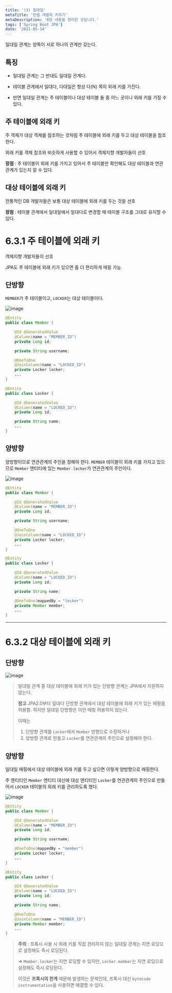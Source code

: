 ```yaml
---
title: '(3) 일대일'
metaTitle: '만렙 개발자 키우기'
metaDescription: '6장 내용을 정리한 곳입니다.'
tags: ['Spring Boot JPA']
date: '2021-05-14'
---
```


일대일 관계는 양쪽이 서로 하나의 관계만 갖는다.

## 특징

- 일대일 관계는 그 반대도 일대일 관계다.


- 테이블 관계에서 일대다, 다대일은 항상 다(N) 쪽이 외래 키를 가진다.


- 반면 일대일 관계는 주 테이블이나 대상 테이블 둘 중 어느 곳이나 외래 키를 가질 수 있다.


## 주 테이블에 외래 키

주 객체가 대상 객체를 참조하는 것처럼 주 테이블에 외래 키를 두고 대상 테이블을 참조한다.

외래 키를 객체 참조와 비슷하게 사용할 수 있어서 객체지향 개발자들이 선호

**장점** : 주 테이블이 외래 키를 가지고 있어서 주 테이블만 확인해도 대상 테이블과 연관관계가 있는지 알 수 있다.


## 대상 테이블에 외래 키

전통적인 DB 개발자들은 보통 대상 테이블에 외래 키를 두는 것을 선호

**장점** : 테이블 관계에서 일대일에서 일대다로 변경할 때 테이블 구조를 그대로 유지할 수 있다.


# 6.3.1 주 테이블에 외래 키

객체지향 개발자들이 선호

JPA도 주 테이블에 외래 키가 있으면 좀 더 편리하게 매핑 가능


## 단방향

`MEMBER`가 주 테이블이고, `LOCKER`는 대상 테이블이다.

![image](https://user-images.githubusercontent.com/51476083/118646351-0efcac00-b81b-11eb-953f-3f5280a53f26.png)


```java
@Entity
public class Member {

    @Id @GeneratedValue
    @Column(name = "MEMBER_ID")
    private Long id;

    private String username;

    @OneToOne
    @JoinColumn(name = "LOCKED_ID")
    private Locker locker;
    ...
}

@Entity
public class Locker {

    @Id @GeneratedValue
    @Column(name = "LOCKED_ID")
    private Long id;

    private String name;
    ...
}
```

## 양방향

양방향이므로 연관관계의 주인을 정해야 한다. `MEMBER` 테이블이 외래 키를 가지고 있으므로 `Member` 엔티티에 있는 `Member.locker`가 연관관계의 주인이다.


![image](https://user-images.githubusercontent.com/51476083/118646689-7d416e80-b81b-11eb-85fa-ff13fb49ffe3.png)


```java
@Entity
public class Member {

    @Id @GeneratedValue
    @Column(name = "MEMBER_ID")
    private Long id;

    private String username;

    @OneToOne
    @JoinColumn(name = "LOCKED_ID")
    private Locker locker;
    ...
}

@Entity
public class Locker {

    @Id @GeneratedValue
    @Column(name = "LOCKED_ID")
    private Long id;

    private String name;

    @OneToOne(mappedBy = "locker")
    private Member member;
    ...
}
```

<hr/>

# 6.3.2 대상 테이블에 외래 키

## 단방향

![image](https://user-images.githubusercontent.com/51476083/118647609-7d8e3980-b81c-11eb-8ebf-1d082e337852.png)

> 일대일 관계 중 대상 테이블에 외래 키가 있는 단방향 관계는 JPA에서 지원하지 않는다.
>
> **참고** JPA2.0부터 일대다 단방향 관계에서 대상 테이블에 외래 키가 있는 매핑을 허용함. 하지만 일대일 단방향은 이런 매핑 허용하지 않는다.
>
> 이때는
> 1. 단방향 관계를 `Locker`에서 `Member` 방향으로 수정하거나 <br/>
> 2. 양방향 관계로 만들고 `Locker`를 연관관계의 주인으로 설정해야 한다.


## 양방향

일대일 매핑에서 대상 테이블에 외래 키를 두고 싶으면 이렇게 양방향으로 매핑한다.

주 엔티티인 `Member` 엔티티 대신에 대상 엔티티인 `Locker`를 연관관계의 주인으로 만들어서 `LOCKER` 테이블의 외래 키를 관리하도록 했다.

![image](https://user-images.githubusercontent.com/51476083/118648159-1a50d700-b81d-11eb-86de-3a63f69c495c.png)


```java
@Entity
public class Member {

    @Id @GeneratedValue
    @Column(name = "MEMBER_ID")
    private Long id;

    private String username;

    @OneToOne(mappedBy = "member")
    private Locker locker;
    ...
}

@Entity
public class Locker {

    @Id @GeneratedValue
    @Column(name = "LOCKED_ID")
    private Long id;

    private String name;

    @OneToOne
    @JoinColumn(name = "MEMBER_ID")
    private Member member;
    ...
}
```

> **주의** : 프록시 사용 시 외래 키를 직접 관리하지 않는 일대일 관계는 지연 로딩으로 설정해도 즉시 로딩된다.
>
> => `Member.locker`는 지연 로딩할 수 있지만, `Locker.member`는 지연 로딩으로 설정해도 즉시 로딩된다.
>
> 이것은 **프록시의 한계** 때문에 발생하는 문제인데, 프록시 대신 `bytecode instrumentation`을 사용하면 해결할 수 있다.


